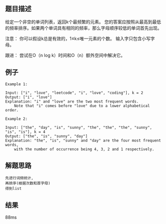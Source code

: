 ## 题目描述

给定一个非空的单词列表，返回k个最频繁的元素。 您的答案应按照从最高到最低的频率排序。如果两个单词具有相同的频率，那么字母顺序较低的单词首先出现。

注意： 你可以假设k总是有效的，1≤k≤唯一元素的个数。 输入字只包含小写字母。

跟进： 尝试在O（n log k）时间和O（n）额外空间中解决它。

## 例子
```
Example 1:

Input: ["i", "love", "leetcode", "i", "love", "coding"], k = 2
Output: ["i", "love"]
Explanation: "i" and "love" are the two most frequent words.
    Note that "i" comes before "love" due to a lower alphabetical order.

Example 2:

Input: ["the", "day", "is", "sunny", "the", "the", "the", "sunny", "is", "is"], k = 4
Output: ["the", "is", "sunny", "day"]
Explanation: "the", "is", "sunny" and "day" are the four most frequent words,
    with the number of occurrence being 4, 3, 2 and 1 respectively.
```
## 解题思路

    先进行词频统计,
    再排序(根据次数和首字母)
    得到list

## 结果
88ms